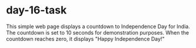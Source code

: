 # day-16-task
This simple web page displays a countdown to Independence Day for India. The countdown is set to 10 seconds for demonstration purposes. When the countdown reaches zero, it displays "Happy Independence Day!"
